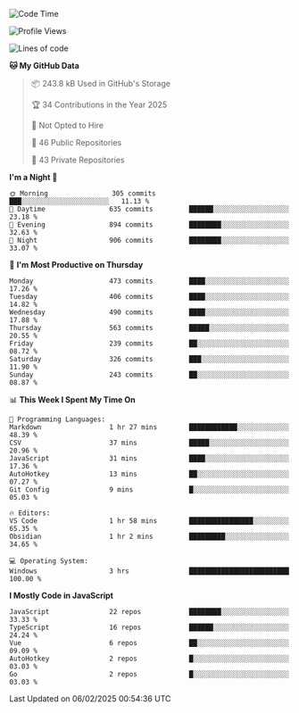 <!--START_SECTION:waka-->
![Code Time](http://img.shields.io/badge/Code%20Time-907%20hrs%2015%20mins-blue)

![Profile Views](http://img.shields.io/badge/Profile%20Views-49-blue)

![Lines of code](https://img.shields.io/badge/From%20Hello%20World%20I%27ve%20Written-1.1%20million%20lines%20of%20code-blue)

**🐱 My GitHub Data** 

> 📦 243.8 kB Used in GitHub's Storage 
 > 
> 🏆 34 Contributions in the Year 2025
 > 
> 🚫 Not Opted to Hire
 > 
> 📜 46 Public Repositories 
 > 
> 🔑 43 Private Repositories 
 > 
**I'm a Night 🦉** 

```text
🌞 Morning                305 commits         ███░░░░░░░░░░░░░░░░░░░░░░   11.13 % 
🌆 Daytime                635 commits         ██████░░░░░░░░░░░░░░░░░░░   23.18 % 
🌃 Evening                894 commits         ████████░░░░░░░░░░░░░░░░░   32.63 % 
🌙 Night                  906 commits         ████████░░░░░░░░░░░░░░░░░   33.07 % 
```
📅 **I'm Most Productive on Thursday** 

```text
Monday                   473 commits         ████░░░░░░░░░░░░░░░░░░░░░   17.26 % 
Tuesday                  406 commits         ████░░░░░░░░░░░░░░░░░░░░░   14.82 % 
Wednesday                490 commits         ████░░░░░░░░░░░░░░░░░░░░░   17.88 % 
Thursday                 563 commits         █████░░░░░░░░░░░░░░░░░░░░   20.55 % 
Friday                   239 commits         ██░░░░░░░░░░░░░░░░░░░░░░░   08.72 % 
Saturday                 326 commits         ███░░░░░░░░░░░░░░░░░░░░░░   11.90 % 
Sunday                   243 commits         ██░░░░░░░░░░░░░░░░░░░░░░░   08.87 % 
```


📊 **This Week I Spent My Time On** 

```text
💬 Programming Languages: 
Markdown                 1 hr 27 mins        ████████████░░░░░░░░░░░░░   48.39 % 
CSV                      37 mins             █████░░░░░░░░░░░░░░░░░░░░   20.96 % 
JavaScript               31 mins             ████░░░░░░░░░░░░░░░░░░░░░   17.36 % 
AutoHotkey               13 mins             ██░░░░░░░░░░░░░░░░░░░░░░░   07.27 % 
Git Config               9 mins              █░░░░░░░░░░░░░░░░░░░░░░░░   05.03 % 

🔥 Editors: 
VS Code                  1 hr 58 mins        ████████████████░░░░░░░░░   65.35 % 
Obsidian                 1 hr 2 mins         █████████░░░░░░░░░░░░░░░░   34.65 % 

💻 Operating System: 
Windows                  3 hrs               █████████████████████████   100.00 % 
```

**I Mostly Code in JavaScript** 

```text
JavaScript               22 repos            ████████░░░░░░░░░░░░░░░░░   33.33 % 
TypeScript               16 repos            ██████░░░░░░░░░░░░░░░░░░░   24.24 % 
Vue                      6 repos             ██░░░░░░░░░░░░░░░░░░░░░░░   09.09 % 
AutoHotkey               2 repos             █░░░░░░░░░░░░░░░░░░░░░░░░   03.03 % 
Go                       2 repos             █░░░░░░░░░░░░░░░░░░░░░░░░   03.03 % 
```




 Last Updated on 06/02/2025 00:54:36 UTC
<!--END_SECTION:waka-->
